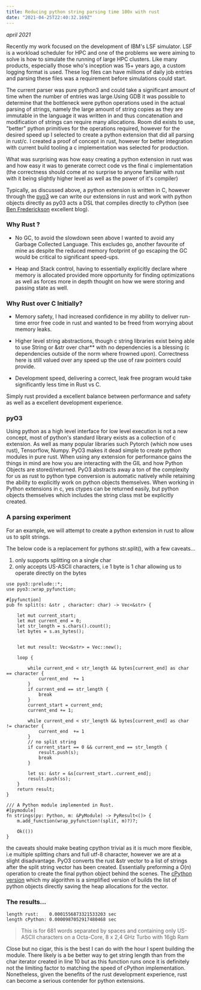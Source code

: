 ```yaml
---
title: Reducing python string parsing time 100x with rust
date: "2021-04-25T22:40:32.169Z"
---
```


*april 2021*


Recently my work focused on the development of IBM's LSF simulator. LSF is a workload scheduler for HPC and one of the
problems we were aiming to solve is how to simulate the running of large HPC clusters. Like many products, especially
those who's inception was 15+ years ago, a custom logging format is used.  These log files can have millions of
daily job entries and parsing these files was a requirement before simulations could start.


The current parser was pure
python3 and could take a significant amount of time when the number of entries was large.Using GDB it was possible to
determine that the bottleneck were python operations used in the actual parsing of strings, namely the large amount of
string copies as they are immutable in the language it was written in and thus concatenation and modification of strings
can require many allocations. Room did exists to use, "better" python primitives for the operations required, however for
the desired speed up I selected to create a python extension that did all parsing in rust/c. I created a proof of concept
in rust, however for better integration with current build tooling a c implementation was selected for production.

What was surprising was how easy creating a python extension in rust was and how easy it was to generate correct code vs
the final c implementation (the correctness should come at no surprise to anyone familiar with rust with it being slightly higher level as well as
the power of it's compiler)

Typically, as discussed above, a python extension is written in C, however through the [pyo3](https://github.com/PyO3/pyo3) we can write
our extensions in rust and work with python objects directly as py03 acts a DSL that compiles directly to cPython
(see [Ben Frederickson](https://www.benfrederickson.com/writing-python-extensions-in-rust-using-pyo3/) excellent blog).

### Why Rust ?

- No GC, to avoid the slowdown seen above I wanted to avoid any Garbage Collected Language. This excludes go, another
  favourite of mine as despite the reduced memory footprint of go escaping the GC would be critical to significant speed-ups.

- Heap and Stack control, having to essentially explicitly declare where memory is allocated provided more opportunity for
finding optimizations as well as forces more in depth thought on how we were storing and passing state as well.

### Why Rust over C Initially?

- Memory safety, I had increased confidence in my ability to deliver run-time error free code in rust and wanted to be
  freed from worrying about memory leaks.

- Higher level string abstractions, though c string libraries exist being able to use String or &str over char**  with no
  dependencies is a blessing (c dependencies outside of the norm where frowned upon). Correctness here is still valued
  over any speed up the use of raw pointers could provide.

- Development speed, delivering a correct, leak free program would take significantly less time in Rust vs C.

Simply rust provided a excellent balance between performance and safety as well as a excellent development experience.
### pyO3

Using python as a high level interface for low level execution is not a new concept, most of python's standard library
exists as a collection of c extension. As well as many popular libraries such Pytorch (which now uses rust), Tensorflow,
Numpy. PyO3 makes it dead simple to create python modules in pure rust. When using any extension for performance gains
the things in mind are how you are interacting with the GIL and how Python Objects are stored/returned. PyO3 abstracts
away a ton of the complexity for us as rust to python type conversion is automatic natively while retaining the ability
to explicitly work on python objects themselves. When working in Python extensions in c, yes ctypes can be returned easily,
but python objects themselves which includes the string class mst be explicitly created.

### A parsing experiment

For an example, we will attempt to create a python extension in rust to allow us to split strings.

The below code is a replacement for pythons str.split(), with a few caveats...

1. only supports splitting on a single char
2. only accepts US-ASCII characters, i.e 1 byte is 1 char allowing us to operate directly on the bytes

```
use pyo3::prelude::*;
use pyo3::wrap_pyfunction;

#[pyfunction]
pub fn split(s: &str , character: char) -> Vec<&str> {

    let mut current_start;
    let mut current_end = 0;
    let str_length = s.chars().count();
    let bytes = s.as_bytes();


    let mut result: Vec<&str> = Vec::new();

    loop {

        while current_end < str_length && bytes[current_end] as char == character {
            current_end  += 1
        }
        if current_end == str_length {
            break
        }
        current_start = current_end;
        current_end += 1;

        while current_end < str_length && bytes[current_end] as char  != character {
            current_end  += 1
        }
        // no split string
        if current_start == 0 && current_end == str_length {
            result.push(s);
            break
        }

        let ss: &str = &s[current_start..current_end];
        result.push(ss);
    }
    return result;
}

/// A Python module implemented in Rust.
#[pymodule]
fn strings(py: Python, m: &PyModule) -> PyResult<()> {
    m.add_function(wrap_pyfunction!(split, m)?)?;

    Ok(())
}
```

the caveats should make beating cpython trivial as it is much more flexible, i.e multiple splitting chars and full
utf-8 character, however we are at a slight disadvantage. PyO3 converts the rust &str vector to a list of strings after
the split string vector has been created. Essentially preforming a O(n) operation to create the final python object
behind the scenes. The [cPython version](https://github.com/python/cpython/blob/master/Objects/stringlib/split.h)
which my algorithm is a simplified version of builds the list of python objects directly saving the heap allocations
for the vector.

### The results...

```
length rust:    0.0001556873321533203 sec
length cPython: 0.0000987052917480468 sec
```
> This is for 681 words separated by spaces and containing only US-ASCII characters on a Octa-Core, 8 x 2,4 GHz Turbo with 16gb Ram

Close but no cigar, this is the best I can do with the hour I spent building the module. There likely is a be better way to
get string length than from the char iterator created in line 10 but as this function runs once it is definitely not the limiting factor
to matching the speed of cPython implementation. Nonetheless, given the benefits of the rust development experience, rust can
become a serious contender for python extensions.

